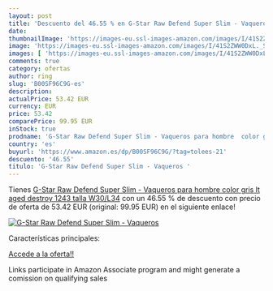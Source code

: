 ```yaml
---
layout: post
title: 'Descuento del 46.55 % en G-Star Raw Defend Super Slim - Vaqueros '
date: 
thumbnailImage: 'https://images-eu.ssl-images-amazon.com/images/I/41S2ZWW0DxL._SL200_.jpg'
image: 'https://images-eu.ssl-images-amazon.com/images/I/41S2ZWW0DxL._SL200_.jpg'
images: [ 'https://images-eu.ssl-images-amazon.com/images/I/41S2ZWW0DxL._SL200_.jpg' ]
comments: true
category: ofertas
author: ring
slug: 'B00SF96C9G-es'
description:
actualPrice: 53.42 EUR
currency: EUR
price: 53.42
comparePrice: 99.95 EUR
inStock: true
prodname: 'G-Star Raw Defend Super Slim - Vaqueros para hombre  color gris  lt aged destroy 1243   talla W30/L34'
country: 'es'
buyurl: 'https://www.amazon.es/dp/B00SF96C9G/?tag=tolees-21'
descuento: '46.55'
titulo: 'G-Star Raw Defend Super Slim - Vaqueros '
---
```


Tienes [G-Star Raw Defend Super Slim - Vaqueros para hombre  color gris  lt aged destroy 1243   talla W30/L34](https://www.amazon.es/dp/B00SF96C9G/?tag=tolees-21) con un 46.55 % de descuento con precio de oferta de 53.42 EUR (original: 99.95 EUR) en el siguiente enlace!

[![G-Star Raw Defend Super Slim - Vaqueros ](https://images-eu.ssl-images-amazon.com/images/I/41S2ZWW0DxL._SL200_.jpg)](https://www.amazon.es/dp/B00SF96C9G/?tag=tolees-21)

Características principales:


[Accede a la oferta!!](https://www.amazon.es/dp/B00SF96C9G/?tag=tolees-21)

Links participate in Amazon Associate program and might generate a comission on qualifying sales


